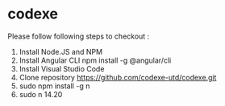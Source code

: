 # codexe
Please follow following steps to checkout :

1. Install Node.JS and NPM
2. Install Angular CLI
npm install -g @angular/cli
3. Install Visual Studio Code
4. Clone repository 
https://github.com/codexe-utd/codexe.git
5. sudo npm install -g n  
6. sudo n 14.20  

